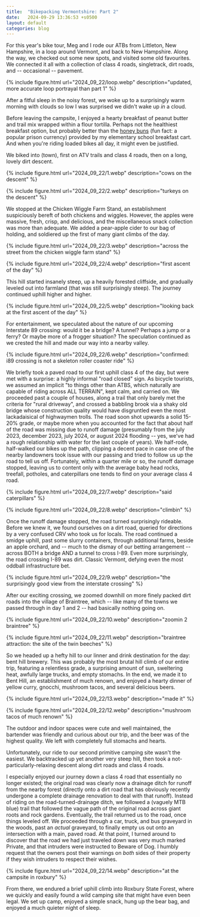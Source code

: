 ```yaml
---
title:  "Bikepacking Vermontshire: Part 2"
date:   2024-09-29 13:36:53 +s0500
layout: default
categories: blog
---
```


For this year's bike tour, Meg and I rode our ATBs from Littleton, New Hampshire, in a loop around Vermont, and back to New Hampshire. Along the way, we checked out some new spots, and visited some old favourites. We connected it all with a collection of class 4 roads, singletrack, dirt roads, and -- occasional -- pavement.

<!-- readmore -->

{% include figure.html url="2024_09_22/loop.webp" description="updated, more accurate loop portrayal than part 1" %}

After a fitful sleep in the noisy forest, we woke up to a surprisingly warm morning with clouds so low I was surprised we didn't wake up _in_ a cloud.

Before leaving the campsite, I enjoyed a hearty breakfast of peanut butter and trail mix wrapped within a flour tortilla. Perhaps not the healthiest breakfast option, but probably better than the [honey buns](https://en.wikipedia.org/wiki/Honey_bun) (fun fact: a popular prison currency) provided by my elementary school breakfast cart. And when you're riding loaded bikes all day, it might even be justified.

We biked into (town), first on ATV trails and class 4 roads, then on a long, lovely dirt descent.

{% include figure.html url="2024_09_22/1.webp" description="cows on the descent" %}

{% include figure.html url="2024_09_22/2.webp" description="turkeys on the descent" %}


We stopped at the Chicken Wiggle Farm Stand, an establishment suspiciously bereft of both chickens and wiggles. However, the apples were massive, fresh, crisp, and delicious, and the miscellaneous snack collection was more than adequate. We added a pear-apple cider to our bag of holding, and soldiered up the first of many giant climbs of the day.

{% include figure.html url="2024_09_22/3.webp" description="across the street from the chicken wiggle farm stand" %}

{% include figure.html url="2024_09_22/4.webp" description="first ascent of the day" %}

This hill started insanely steep, up a heavily forested cliffside, and gradually leveled out into farmland (that was still surprisingly steep). The journey continued uphill higher and higher.

{% include figure.html url="2024_09_22/5.webp" description="looking back at the first ascent of the day" %}

For entertainment, we speculated about the nature of our upcoming Interstate 89 crossing: would it be a bridge? A tunnel? Perhaps a jump or a ferry? Or maybe more of a frogger situation? The speculation continued as we crested the hill and made our way into a nearby valley.

{% include figure.html url="2024_09_22/6.webp" description="confirmed: i89 crossing is not a skeleton roller coaster ride" %}

We briefly took a paved road to our first uphill class 4 of the day, but were met with a surprise: a highly informal "road closed" sign. As bicycle tourists, we assumed an implicit "to things other than ATBS, which naturally are capable of riding across ALL TERRAIN", kept calm, and carried on. We proceeded past a couple of houses, along a trail that only barely met the criteria for "rural driveway", and crossed a babbling brook via a shaky old bridge whose construction quality would have disgruntled even the most lackadaisical of highwaymen trolls. The road soon shot upwards a solid 15-20% grade, or maybe more when you accounted for the fact that about half of the road was missing due to runoff damage (presumably from the july 2023, december 2023, july 2024, or august 2024 flooding -- yes, we've had a rough relationship with water for the last couple of years). We half-rode, half-walked our bikes up the path, clipping a decent pace in case one of the nearby landowners took issue with our passing and tried to follow us up the road to tell us off. Fortunately, within a quarter mile or so, the runoff damage stopped, leaving us to content only with the average baby head rocks, treefall, potholes, and caterpillars one tends to find on your average class 4 road.

{% include figure.html url="2024_09_22/7.webp" description="said caterpillars" %}

{% include figure.html url="2024_09_22/8.webp" description="climbin" %}

Once the runoff damage stopped, the road turned surprisingly rideable. Before we knew it, we found ourselves on a dirt road, queried for directions by a very confused CRV who took us for locals. The road continued a smidge uphill, past some slurry containers, through additional farms, beside an apple orchard, and -- much to the dismay of our betting arrangement -- across BOTH a bridge AND a tunnel to cross I-89. Even more surprisingly, the road crossing I-89 was dirt. Classic Vermont, defying even the most oddball infrastructure bet.

{% include figure.html url="2024_09_22/9.webp" description="the surprisingly good view from the interstate crossing" %}

After our exciting crossing, we zoomed downhill on more finely packed dirt roads into the village of Braintree, which -- like many of the towns we passed through in day 1 and 2 -- had basically nothing going on.

{% include figure.html url="2024_09_22/10.webp" description="zoomin 2 braintree" %}

{% include figure.html url="2024_09_22/11.webp" description="braintree attraction: the site of the twin beeches" %}

So we headed up a hefty hill to our linner and drink destination for the day: bent hill brewery. This was probably the most brutal hill climb of our entire trip, featuring a relentless grade, a surprising amount of sun, sweltering heat, awfully large trucks, and empty stomachs. In the end, we made it to Bent Hill, an establishment of much renown, and enjoyed a hearty dinner of yellow curry, gnocchi, mushroom tacos, and several delicious beers.

{% include figure.html url="2024_09_22/13.webp" description="made it" %}

{% include figure.html url="2024_09_22/12.webp" description="mushroom tacos of much renown" %}

The outdoor and indoor spaces were cute and well maintained, the bartender was friendly and curious about our trip, and the beer was of the highest quality. We left with completely full stomachs and hearts.

Unfortunately, our ride to our second primitive camping site wasn't the easiest. We backtracked up yet another very steep hill, then took a not-particularly-relaxing descent along dirt roads and class 4 roads.

I especially enjoyed our journey down a class 4 road that essentially no longer existed; the original road was clearly now a drainage ditch for runoff from the nearby forest (directly onto a dirt road that has obviously recently undergone a complete drainage renovation to deal with that runoff). Instead of riding on the road-turned-drainage ditch, we followed a (vaguely MTB blue) trail that followed the vague path of the original road across giant roots and rock gardens. Eventually, the trail returned us to the road, once things leveled off. We proceeded through a car, truck, and bus graveyard in the woods, past an *actual* graveyard, to finally empty us out onto an intersection with a main, paved road. At that point, I turned around to discover that the road we had just traveled down was very much marked Private, and that intruders were instructed to Beware of Dog. I humbly request that the owners post their warnings on _both_ sides of their property if they wish intruders to respect their wishes.

{% include figure.html url="2024_09_22/14.webp" description="at the campsite in roxbury" %}

From there, we endured a brief uphill climb into Roxbury State Forest, where we quickly and easily found a wild camping site that might have even been legal. We set up camp, enjoyed a simple snack, hung up the bear bag, and enjoyed a much quieter night of sleep.